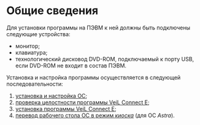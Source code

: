 # Общие сведения
Для установки программы на ПЭВМ к ней должны быть подключены следующие устройства:

- монитор;
- клавиатура;
- технологический дисковод DVD-ROM, подключаемый к порту USB, если
DVD-ROM не входит в состав ПЭВМ.

Установка и настройка программы осуществляется в следующей последовательности:

1. [установка и настройка ОС](install_os.md);
2. [проверка целостности программы VeiL Connect E](integrity_check.md);
3. [установка программы VeiL Connect E](install.md);
4. [перевод рабочего стола ОС в режим *киоска*](kiosk.md) (для ОС *Astra*).

